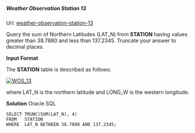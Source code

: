 ##### Weather Observation Station 13

Url: [weather-observation-station-13](https://www.hackerrank.com/challenges/weather-observation-station-13/ "weather-observation-station-13")

Query the sum of Northern Latitudes (LAT_N) from **STATION** having values greater than 38.7880  and less than 137.2345. Truncate your answer to  decimal places.

**Input Format**

The **STATION** table is described as follows:

[![WOS_13](https://s3.amazonaws.com/hr-challenge-images/9336/1449345840-5f0a551030-Station.jpg "WOS_13")](13-Station "WOS_13")

where LAT_N is the northern latitude and LONG_W is the western longitude.


**Solution** Oracle SQL

    SELECT TRUNC(SUM(LAT_N), 4)
    FROM   STATION
    WHERE  LAT_N BETWEEN 38.7880 AND 137.2345;


